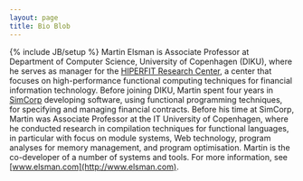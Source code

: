 ```yaml
---
layout: page
title: Bio Blob
---
```

{% include JB/setup %}
Martin Elsman is Associate Professor at Department of Computer
Science, University of Copenhagen (DIKU), where he serves as manager
for the [HIPERFIT Research Center](http://hiperfit.dk), a center that
focuses on high-performance functional computing techniques for
financial information technology. Before joining DIKU, Martin spent
four years in [SimCorp](http://www.simcorp.com) developing software,
using functional programming techniques, for specifying and managing
financial contracts. Before his time at SimCorp, Martin was Associate
Professor at the IT University of Copenhagen, where he conducted
research in compilation techniques for functional languages, in
particular with focus on module systems, Web technology, program
analyses for memory management, and program optimisation. Martin is
the co-developer of a number of systems and tools. For more
information, see [www.elsman.com](http://www.elsman.com).